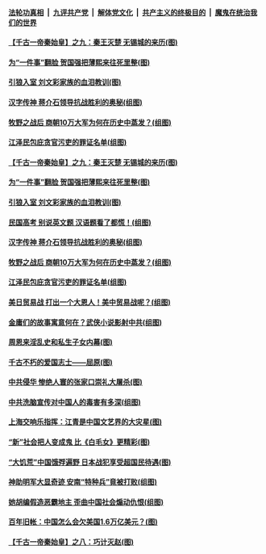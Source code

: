 ####  [法轮功真相](../../../../basic/blob/master/README.md?t=09042131) &nbsp;|&nbsp; [九评共产党](../../../../9ping.md/blob/master/README.md?t=09042131) &nbsp;|&nbsp; [解体党文化](../../../../jtdwh.md/blob/master/README.md?t=09042131)  &nbsp;|&nbsp; [共产主义的终极目的](../../../../gczydzjmd.md/blob/master/README.md?t=09042131) &nbsp;|&nbsp; [魔鬼在统治我们的世界](../../../../mgztzwmdsj.md/blob/master/README.md?t=09042131) 

#### [【千古一帝秦始皇】之九：秦王灭楚 无锡城的来历(图)](../pages/p6/941582.md?t=09042131) 

#### [为“一件事”翻脸 贺国强把薄熙来往死里整(图)](../pages/p6/944416.md?t=09042131) 

#### [引狼入室 刘文彩家族的血泪教训(图)](../pages/p6/943882.md?t=09042131) 

#### [汉字传神 蒋介石领导抗战胜利的奥秘(组图)](../pages/p6/940437.md?t=09042131) 

#### [牧野之战后 商朝10万大军为何在历史中蒸发？(组图)](../pages/p6/943803.md?t=09042131) 

#### [江泽民包庇贪官污吏的罪证名单(组图)](../pages/p6/944337.md?t=09042131) 

#### [【千古一帝秦始皇】之九：秦王灭楚 无锡城的来历(图)](../pages/p6/941582.md?t=09042131) 

#### [为“一件事”翻脸 贺国强把薄熙来往死里整(图)](../pages/p6/944416.md?t=09042131) 

#### [引狼入室 刘文彩家族的血泪教训(图)](../pages/p6/943882.md?t=09042131) 

#### [民国高考 别说英文题 汉语题看了都慌！(组图)](../pages/p6/944547.md?t=09042131) 

#### [汉字传神 蒋介石领导抗战胜利的奥秘(组图)](../pages/p6/940437.md?t=09042131) 

#### [牧野之战后 商朝10万大军为何在历史中蒸发？(组图)](../pages/p6/943803.md?t=09042131) 

#### [江泽民包庇贪官污吏的罪证名单(组图)](../pages/p6/944337.md?t=09042131) 

#### [美日贸易战 打出一个大恩人！美中贸易战呢？(组图)](../pages/p6/944675.md?t=09042131) 

#### [金庸们的故事寓意何在？武侠小说影射中共(组图)](../pages/p6/944121.md?t=09042131) 

#### [周恩来淫乱史和私生子女内幕(图)](../pages/p6/944415.md?t=09042131) 

#### [千古不朽的爱国志士——屈原(图)](../pages/p6/944335.md?t=09042131) 

#### [中共侵华 惨绝人寰的张家口崇礼大屠杀(图)](../pages/p6/944495.md?t=09042131) 

#### [中共洗脑宣传对中国人的毒害有多深(组图)](../pages/p6/944676.md?t=09042131) 

#### [上海交响乐指挥：江青是中国文艺界的大灾星(图)](../pages/p6/944125.md?t=09042131) 

#### [“新”社会把人变成鬼 比《白毛女》更精彩(图)](../pages/p6/942961.md?t=09042131) 

#### [“大饥荒”中国饿殍遍野 日本战犯享受超国民待遇(图)](../pages/p6/943877.md?t=09042131) 

#### [神助明军大显奇迹 安南“特种兵”竟被打败(组图)](../pages/p6/943792.md?t=09042131) 

#### [她胡编假造恶霸地主 歪曲中国社会煽动仇恨(组图)](../pages/p6/944333.md?t=09042131) 

#### [百年旧帐：中国怎么会欠美国1.6万亿美元？(图)](../pages/p6/944286.md?t=09042131) 

#### [【千古一帝秦始皇】之八：巧计灭赵(图)](../pages/p6/941425.md?t=09042131) 

